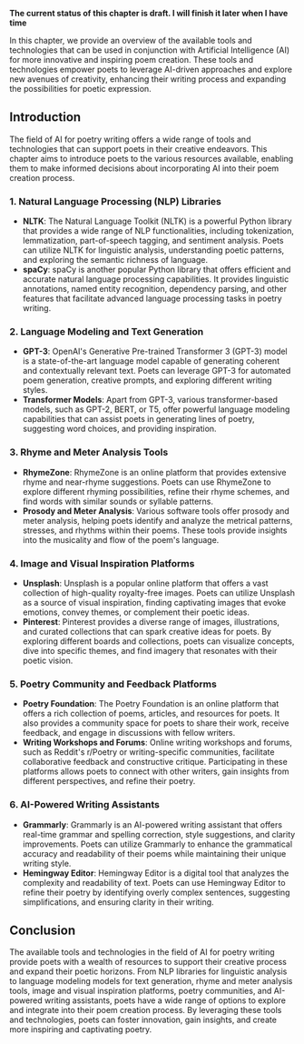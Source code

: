 **The current status of this chapter is draft. I will finish it later when I have time**

In this chapter, we provide an overview of the available tools and technologies that can be used in conjunction with Artificial Intelligence (AI) for more innovative and inspiring poem creation. These tools and technologies empower poets to leverage AI-driven approaches and explore new avenues of creativity, enhancing their writing process and expanding the possibilities for poetic expression.

Introduction
------------

The field of AI for poetry writing offers a wide range of tools and technologies that can support poets in their creative endeavors. This chapter aims to introduce poets to the various resources available, enabling them to make informed decisions about incorporating AI into their poem creation process.

### 1. Natural Language Processing (NLP) Libraries

* **NLTK**: The Natural Language Toolkit (NLTK) is a powerful Python library that provides a wide range of NLP functionalities, including tokenization, lemmatization, part-of-speech tagging, and sentiment analysis. Poets can utilize NLTK for linguistic analysis, understanding poetic patterns, and exploring the semantic richness of language.
* **spaCy**: spaCy is another popular Python library that offers efficient and accurate natural language processing capabilities. It provides linguistic annotations, named entity recognition, dependency parsing, and other features that facilitate advanced language processing tasks in poetry writing.

### 2. Language Modeling and Text Generation

* **GPT-3**: OpenAI's Generative Pre-trained Transformer 3 (GPT-3) model is a state-of-the-art language model capable of generating coherent and contextually relevant text. Poets can leverage GPT-3 for automated poem generation, creative prompts, and exploring different writing styles.
* **Transformer Models**: Apart from GPT-3, various transformer-based models, such as GPT-2, BERT, or T5, offer powerful language modeling capabilities that can assist poets in generating lines of poetry, suggesting word choices, and providing inspiration.

### 3. Rhyme and Meter Analysis Tools

* **RhymeZone**: RhymeZone is an online platform that provides extensive rhyme and near-rhyme suggestions. Poets can use RhymeZone to explore different rhyming possibilities, refine their rhyme schemes, and find words with similar sounds or syllable patterns.
* **Prosody and Meter Analysis**: Various software tools offer prosody and meter analysis, helping poets identify and analyze the metrical patterns, stresses, and rhythms within their poems. These tools provide insights into the musicality and flow of the poem's language.

### 4. Image and Visual Inspiration Platforms

* **Unsplash**: Unsplash is a popular online platform that offers a vast collection of high-quality royalty-free images. Poets can utilize Unsplash as a source of visual inspiration, finding captivating images that evoke emotions, convey themes, or complement their poetic ideas.
* **Pinterest**: Pinterest provides a diverse range of images, illustrations, and curated collections that can spark creative ideas for poets. By exploring different boards and collections, poets can visualize concepts, dive into specific themes, and find imagery that resonates with their poetic vision.

### 5. Poetry Community and Feedback Platforms

* **Poetry Foundation**: The Poetry Foundation is an online platform that offers a rich collection of poems, articles, and resources for poets. It also provides a community space for poets to share their work, receive feedback, and engage in discussions with fellow writers.
* **Writing Workshops and Forums**: Online writing workshops and forums, such as Reddit's r/Poetry or writing-specific communities, facilitate collaborative feedback and constructive critique. Participating in these platforms allows poets to connect with other writers, gain insights from different perspectives, and refine their poetry.

### 6. AI-Powered Writing Assistants

* **Grammarly**: Grammarly is an AI-powered writing assistant that offers real-time grammar and spelling correction, style suggestions, and clarity improvements. Poets can utilize Grammarly to enhance the grammatical accuracy and readability of their poems while maintaining their unique writing style.
* **Hemingway Editor**: Hemingway Editor is a digital tool that analyzes the complexity and readability of text. Poets can use Hemingway Editor to refine their poetry by identifying overly complex sentences, suggesting simplifications, and ensuring clarity in their writing.

Conclusion
----------

The available tools and technologies in the field of AI for poetry writing provide poets with a wealth of resources to support their creative process and expand their poetic horizons. From NLP libraries for linguistic analysis to language modeling models for text generation, rhyme and meter analysis tools, image and visual inspiration platforms, poetry communities, and AI-powered writing assistants, poets have a wide range of options to explore and integrate into their poem creation process. By leveraging these tools and technologies, poets can foster innovation, gain insights, and create more inspiring and captivating poetry.
